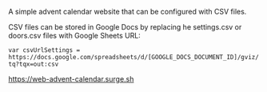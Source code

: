 A simple advent calendar website that can be configured with CSV files.

CSV files can be stored in Google Docs by replacing he settings.csv or doors.csv files with Google Sheets URL:

`var csvUrlSettings = https://docs.google.com/spreadsheets/d/[GOOGLE_DOCS_DOCUMENT_ID]/gviz/tq?tqx=out:csv`

https://web-advent-calendar.surge.sh
